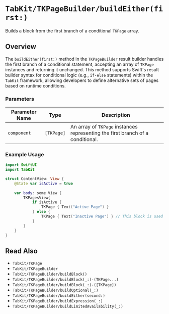# ``TabKit/TKPageBuilder/buildEither(first:)``

Builds a block from the first branch of a conditional ``TKPage`` array.

## Overview

The `buildEither(first:)` method in the `TKPageBuilder` result builder handles the first branch of a conditional statement, accepting an array of ``TKPage`` instances and returning it unchanged. This method supports Swift's result builder syntax for conditional logic (e.g., `if-else` statements) within the `TabKit` framework, allowing developers to define alternative sets of pages based on runtime conditions.

### Parameters
| Parameter Name | Type | Description |
|----------------|------|-------------|
| `component` | `[TKPage]` | An array of ``TKPage`` instances representing the first branch of a conditional. |

### Example Usage
```swift
import SwiftUI
import TabKit

struct ContentView: View {
    @State var isActive = true
    
    var body: some View {
        TKPagesView{
            if isActive {
                TKPage { Text("Active Page") }
            } else {
                TKPage { Text("Inactive Page") } // This block is used
            }   
        }
    }
}
```

## Read Also
- ``TabKit/TKPage``
- ``TabKit/TKPageBuilder``
- ``TabKit/TKPageBuilder/buildBlock()``
- ``TabKit/TKPageBuilder/buildBlock(_:)-(TKPage...)``
- ``TabKit/TKPageBuilder/buildBlock(_:)-([TKPage])``
- ``TabKit/TKPageBuilder/buildOptional(_:)``
- ``TabKit/TKPageBuilder/buildEither(second:)``
- ``TabKit/TKPageBuilder/buildExpression(_:)``
- ``TabKit/TKPageBuilder/buildLimitedAvailability(_:)``
